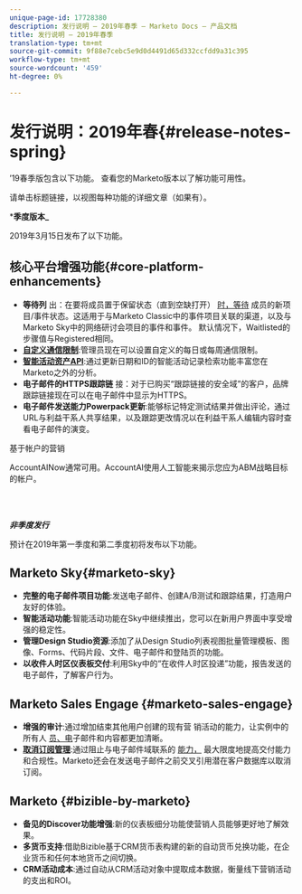 ```yaml
---
unique-page-id: 17728380
description: 发行说明 — 2019年春季 — Marketo Docs — 产品文档
title: 发行说明 — 2019年春季
translation-type: tm+mt
source-git-commit: 9f88e7cebc5e9d0d4491d65d332ccfdd9a31c395
workflow-type: tm+mt
source-wordcount: '459'
ht-degree: 0%

---
```



# 发行说明：2019年春{#release-notes-spring}

’19春季版包含以下功能。 查看您的Marketo版本以了解功能可用性。

请单击标题链接，以视图每种功能的详细文章（如果有）。

***季度版本_**

2019年3月15日发布了以下功能。

## 核心平台增强功能{#core-platform-enhancements}

* **等待列** 出：在要将成员置于保留状态（直到空缺打开） [时，等待](/help/marketo/product-docs/core-marketo-concepts/smart-campaigns/program-flow-actions/change-program-status.md) 成员的新项目/事件状态。这适用于与Marketo Classic中的事件项目关联的渠道，以及与Marketo Sky中的网络研讨会项目的事件和事件。 默认情况下，Waitlisted的步骤值与Registered相同。
* **[自定义通信限制](/help/marketo/product-docs/administration/email-setup/enable-communication-limits.md)**:管理员现在可以设置自定义的每日或每周通信限制。
* **[智能活动资产API](https://developers.marketo.com/rest-api/assets/campaigns/)**:通过更新日期和ID的智能活动记录检索功能丰富您在Marketo之外的分析。
* **电子邮件的HTTPS跟踪链** 接：对于已购买“跟踪链接的安全域”的客户，品牌跟踪链接现在可以在电子邮件中显示为HTTPS。
* **电子邮件发送能力Powerpack更新**:能够标记特定测试结果并做出评论，通过URL与利益干系人共享结果，以及跟踪更改情况以在利益干系人编辑内容时查看电子邮件的演变。

基于帐户的营销

**[](/help/marketo/product-docs/target-account-management/account-profiling/account-profiling-ranking-and-tuning.md)** AccountAINow通常可用。AccountAI使用人工智能来揭示您应为ABM战略目标的帐户。

<br> 

**_非季度发行_**

预计在2019年第一季度和第二季度初将发布以下功能。

## Marketo Sky{#marketo-sky}

* **完整的电子邮件项目功能**:发送电子邮件、创建A/B测试和跟踪结果，打造用户友好的体验。
* **智能活动功能**:智能活动功能在Sky中继续推出，您可以在新用户界面中享受增强的稳定性。
* **管理Design Studio资源**:添加了从Design Studio列表视图批量管理模板、图像、Forms、代码片段、文件、电子邮件和登陆页的功能。
* **以收件人时区仪表板交付**:利用Sky中的“在收件人时区投递”功能，报告发送的电子邮件，了解客户行为。

## Marketo Sales Engage {#marketo-sales-engage}

* **增强的审计**:通过增加结束其他用户创建的现有营 [](/help/marketo/product-docs/marketo-sales-connect/templates/view-template-list-as-a-another-user.md) 销活动的能力，让实例中的所有人 [员、电](/help/marketo/product-docs/marketo-sales-connect/campaigns/view-campaigns-list-as-another-user.md)子邮件和内容都更加清晰。
* **[取消订阅管理](/help/marketo/product-docs/marketo-sales-connect/email/unsubscribes/marketo-unsubscribe-check.md)**:通过阻止与电子邮件域联系的 [能力，](/help/marketo/product-docs/marketo-sales-connect/admin/blocked-domains.md) 最大限度地提高交付能力和合规性。Marketo还会在发送电子邮件之前交叉引用潜在客户数据库以取消订阅。

## Marketo {#bizible-by-marketo}

* **备见的Discover功能增强**:新的仪表板细分功能使营销人员能够更好地了解效果。
* **多货币支持**:借助Bizible基于CRM货币表构建的新的自动货币兑换功能，在企业货币和任何本地货币之间切换。
* **CRM活动成本**:通过自动从CRM活动对象中提取成本数据，衡量线下营销活动的支出和ROI。

